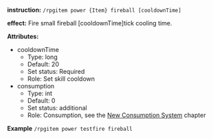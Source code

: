 **instruction:**
`/rpgitem power {Item} fireball [cooldownTime] `

**effect:**
  Fire small fireball [cooldownTime]tick cooling time.

**Attributes:**
- cooldownTime
  - Type: long
  - Default: 20
  - Set status: Required
  - Role: Set skill cooldown
- consumption
  - Type: int
  - Default: 0
  - Set status: additional
  - Role: Consumption, see the [New Consumption System](https://github.com/NyaaCat/RPGitems-reloaded/wiki/New-durability-system) chapter

**Example**
`/rpgitem power testfire fireball`